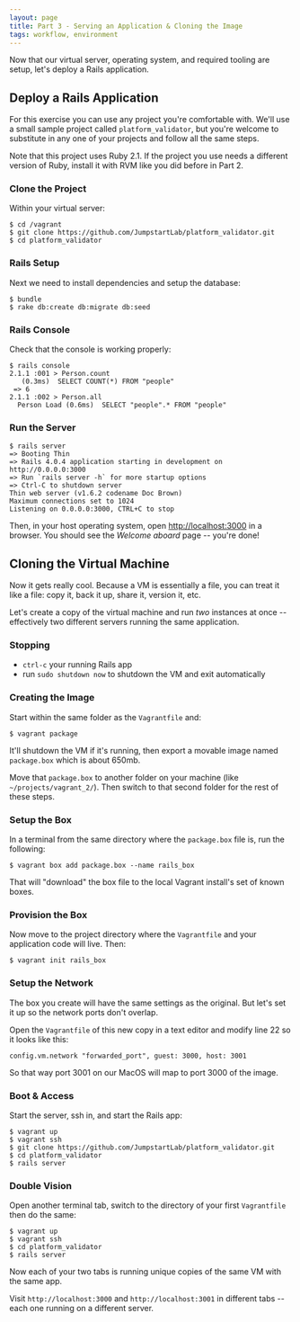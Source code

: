 ```yaml
---
layout: page
title: Part 3 - Serving an Application & Cloning the Image
tags: workflow, environment
---
```


Now that our virtual server, operating system, and required tooling are setup, let's deploy a Rails application.

## Deploy a Rails Application

For this exercise you can use any project you're comfortable with. We'll use a small sample project  called `platform_validator`, but you're welcome to substitute in any one of your projects and follow all the same steps.

Note that this project uses Ruby 2.1. If the project you use needs a different version of Ruby, install it with RVM like you did before in Part 2.

### Clone the Project

Within your virtual server:

```
$ cd /vagrant
$ git clone https://github.com/JumpstartLab/platform_validator.git
$ cd platform_validator
```

### Rails Setup

Next we need to install dependencies and setup the database:

```
$ bundle
$ rake db:create db:migrate db:seed
```

### Rails Console

Check that the console is working properly:

```
$ rails console
2.1.1 :001 > Person.count
   (0.3ms)  SELECT COUNT(*) FROM "people"
 => 6
2.1.1 :002 > Person.all
  Person Load (0.6ms)  SELECT "people".* FROM "people"
```

### Run the Server

```
$ rails server
=> Booting Thin
=> Rails 4.0.4 application starting in development on http://0.0.0.0:3000
=> Run `rails server -h` for more startup options
=> Ctrl-C to shutdown server
Thin web server (v1.6.2 codename Doc Brown)
Maximum connections set to 1024
Listening on 0.0.0.0:3000, CTRL+C to stop
```

Then, in your host operating system, open <http://localhost:3000> in a browser. You should see the *Welcome aboard* page -- you're done!

## Cloning the Virtual Machine

Now it gets really cool. Because a VM is essentially a file, you can treat it like a file: copy it, back it up, share it, version it, etc.

Let's create a copy of the virtual machine and run *two* instances at once -- effectively two different servers running the same application.

### Stopping

* `ctrl-c` your running Rails app
* run `sudo shutdown now` to shutdown the VM and exit automatically

### Creating the Image

Start within the same folder as the `Vagrantfile` and:

```
$ vagrant package
```

It'll shutdown the VM if it's running, then export a movable image named `package.box` which is about 650mb.

Move that `package.box` to another folder on your machine (like `~/projects/vagrant_2/`). Then switch to that second folder for the rest of these steps.

### Setup the Box

In a terminal from the same directory where the `package.box` file is, run the following:

```
$ vagrant box add package.box --name rails_box
```

That will "download" the box file to the local Vagrant install's set of known boxes.

### Provision the Box

Now move to the project directory where the `Vagrantfile` and your application code will live. Then:

```
$ vagrant init rails_box
```

### Setup the Network

The box you create will have the same settings as the original. But let's set it up so the network ports don't overlap.

Open the `Vagrantfile` of this new copy in a text editor and modify line 22 so it looks like this:

```
config.vm.network "forwarded_port", guest: 3000, host: 3001
```

So that way port 3001 on our MacOS will map to port 3000 of the image.

### Boot & Access

Start the server, ssh in, and start the Rails app:

```
$ vagrant up
$ vagrant ssh
$ git clone https://github.com/JumpstartLab/platform_validator.git
$ cd platform_validator
$ rails server
```

### Double Vision

Open another terminal tab, switch to the directory of your first `Vagrantfile` then do the same:

```
$ vagrant up
$ vagrant ssh
$ cd platform_validator
$ rails server
```

Now each of your two tabs is running unique copies of the same VM with the same app.

Visit `http://localhost:3000` and `http://localhost:3001` in different tabs -- each one running on a different server.
